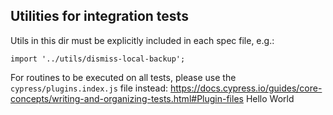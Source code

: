 ## Utilities for integration tests

Utils in this dir must be explicitly included in each spec file, e.g.:

```
import '../utils/dismiss-local-backup';
```

For routines to be executed on all tests, please use the `cypress/plugins.index.js` file instead: https://docs.cypress.io/guides/core-concepts/writing-and-organizing-tests.html#Plugin-files
Hello World

